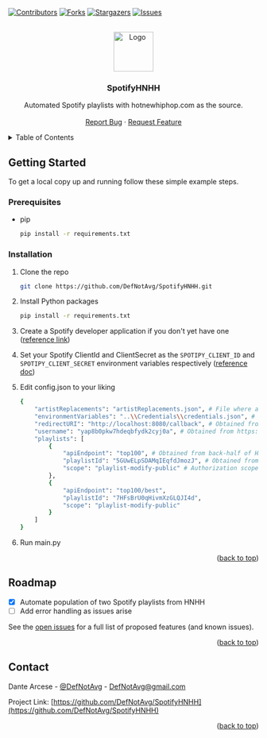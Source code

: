 <div id="top"></div>

<!-- PROJECT SHIELDS -->
<!--
*** I'm using markdown "reference style" links for readability.
*** Reference links are enclosed in brackets [ ] instead of parentheses ( ).
*** See the bottom of this document for the declaration of the reference variables
*** for contributors-url, forks-url, etc. This is an optional, concise syntax you may use.
*** https://www.markdownguide.org/basic-syntax/#reference-style-links
-->
[![Contributors][contributors-shield]][contributors-url]
[![Forks][forks-shield]][forks-url]
[![Stargazers][stars-shield]][stars-url]
[![Issues][issues-shield]][issues-url]



<!-- PROJECT LOGO -->
<br />
<div align="center">
  <a href="https://github.com/DefNotAvg/SpotifyHNHH">
    <img src="https://pbs.twimg.com/profile_images/1268167310034055174/PczRNLrc_400x400.jpg" alt="Logo" width="80" height="80">
  </a>

<h3 align="center">SpotifyHNHH</h3>

  <p align="center">
    Automated Spotify playlists with hotnewhiphop.com as the source.
    <br />
    <br />
    <a href="https://github.com/DefNotAvg/SpotifyHNHH/issues">Report Bug</a>
    ·
    <a href="https://github.com/DefNotAvg/SpotifyHNHH/issues">Request Feature</a>
  </p>
</div>



<!-- TABLE OF CONTENTS -->
<details>
  <summary>Table of Contents</summary>
  <ol>
    <li>
      <a href="#getting-started">Getting Started</a>
      <ul>
        <li><a href="#prerequisites">Prerequisites</a></li>
        <li><a href="#installation">Installation</a></li>
      </ul>
    </li>
    <li><a href="#roadmap">Roadmap</a></li>
    <li><a href="#contact">Contact</a></li>
  </ol>
</details>



<!-- GETTING STARTED -->
## Getting Started

To get a local copy up and running follow these simple example steps.

### Prerequisites

* pip
  ```sh
  pip install -r requirements.txt
  ```

### Installation

1. Clone the repo
   ```sh
   git clone https://github.com/DefNotAvg/SpotifyHNHH.git
   ```
2. Install Python packages
   ```sh
   pip install -r requirements.txt
   ```
3. Create a Spotify developer application if you don't yet have one ([reference link](https://developer.spotify.com/dashboard/applications))
4. Set your Spotify ClientId and ClientSecret as the `SPOTIPY_CLIENT_ID` and `SPOTIPY_CLIENT_SECRET` environment variables respectively ([reference doc](https://www.twilio.com/blog/2017/01/how-to-set-environment-variables.html))

5. Edit config.json to your liking
   ```sh
   {
       "artistReplacements": "artistReplacements.json", # File where artist name replacements are stored where the key is the artist name to replace and the value is the artist name to use instead
       "environmentVariables": "..\\Credentials\\credentials.json", # File where sensitive environment variables are stored
       "redirectURI": "http://localhost:8080/callback", # Obtained from https://developer.spotify.com/dashboard/applications
       "username": "yap8b0pkw7hdeqbfydk2cyj0a", # Obtained from https://www.spotify.com/us/account/overview
       "playlists": [
           {
               "apiEndpoint": "top100", # Obtained from back-half of HNHH URL (Ex: https://www.hotnewhiphop.com/top100)
               "playlistId": "5GUwELpSDAMqIEqfdJmozJ", # Obtained from back-half of playlist URL (Ex: https://open.spotify.com/playlist/5GUwELpSDAMqIEqfdJmozJ)
               "scope": "playlist-modify-public" # Authorization scope for modifying the aforementioned playlistId (playlist-modify-public or playlist-modify-private)
           },
           {
               "apiEndpoint": "top100/best",
               "playlistId": "7HFsBrU0qHivmXzGLQJI4d",
               "scope": "playlist-modify-public"
           }
       ]
   }
   ```
6. Run main.py

<p align="right">(<a href="#top">back to top</a>)</p>



<!-- ROADMAP -->
## Roadmap

- [x] Automate population of two Spotify playlists from HNHH
- [ ] Add error handling as issues arise

See the [open issues](https://github.com/DefNotAvg/SpotifyHNHH/issues) for a full list of proposed features (and known issues).

<p align="right">(<a href="#top">back to top</a>)</p>



<!-- CONTACT -->
## Contact

Dante Arcese - [@DefNotAvg](https://twitter.com/DefNotAvg) - DefNotAvg@gmail.com

Project Link: [https://github.com/DefNotAvg/SpotifyHNHH](https://github.com/DefNotAvg/SpotifyHNHH)

<p align="right">(<a href="#top">back to top</a>)</p>



<!-- MARKDOWN LINKS & IMAGES -->
<!-- https://www.markdownguide.org/basic-syntax/#reference-style-links -->
[contributors-shield]: https://img.shields.io/github/contributors/DefNotAvg/SpotifyHNHH.svg?style=for-the-badge
[contributors-url]: https://github.com/DefNotAvg/SpotifyHNHH/graphs/contributors
[forks-shield]: https://img.shields.io/github/forks/DefNotAvg/SpotifyHNHH.svg?style=for-the-badge
[forks-url]: https://github.com/DefNotAvg/SpotifyHNHH/network/members
[stars-shield]: https://img.shields.io/github/stars/DefNotAvg/SpotifyHNHH.svg?style=for-the-badge
[stars-url]: https://github.com/DefNotAvg/SpotifyHNHH/stargazers
[issues-shield]: https://img.shields.io/github/issues/DefNotAvg/SpotifyHNHH.svg?style=for-the-badge
[issues-url]: https://github.com/DefNotAvg/SpotifyHNHH/issues